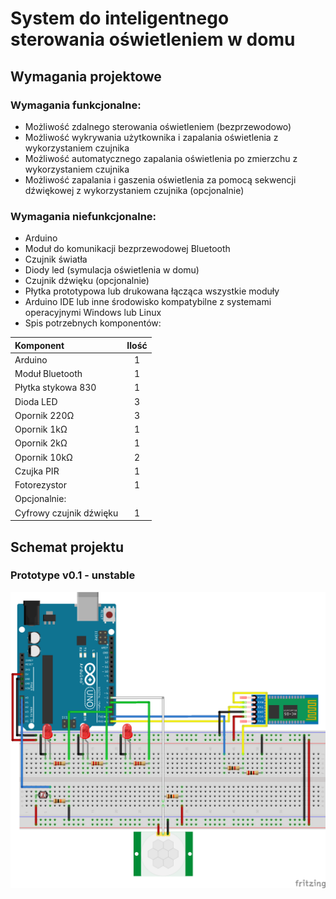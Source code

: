 # System do inteligentnego sterowania oświetleniem w domu



## Wymagania projektowe

### Wymagania funkcjonalne:
* Możliwość zdalnego sterowania oświetleniem (bezprzewodowo)
* Możliwość wykrywania użytkownika i zapalania oświetlenia z wykorzystaniem czujnika
* Możliwość automatycznego zapalania oświetlenia po zmierzchu z wykorzystaniem czujnika
* Możliwość zapalania i gaszenia oświetlenia za pomocą sekwencji dźwiękowej z wykorzystaniem czujnika (opcjonalnie)

### Wymagania niefunkcjonalne:
* Arduino
* Moduł do komunikacji bezprzewodowej Bluetooth
* Czujnik światła
* Diody led (symulacja oświetlenia w domu)
* Czujnik dźwięku (opcjonalnie)
* Płytka prototypowa lub drukowana łącząca wszystkie moduły
* Arduino IDE lub inne środowisko kompatybilne z systemami operacyjnymi Windows lub Linux
* Spis potrzebnych komponentów:

| Komponent | Ilość |
| :--- | :---: |
| Arduino | 1 |
| Moduł Bluetooth | 1 |
| Płytka stykowa 830 | 1 |
| Dioda LED | 3 |
| Opornik 220Ω | 3 |
| Opornik 1kΩ | 1 |
| Opornik 2kΩ | 1 |
| Opornik 10kΩ | 2 |
| Czujka PIR | 1 |
| Fotorezystor | 1 |
| Opcjonalnie: |  |
| Cyfrowy czujnik dźwięku | 1 |



## Schemat projektu

### Prototype v0.1 - unstable
![schemat projektu Fritzing](https://github.com/Jankele/remote_light/blob/master/src/proj_bb.png?raw=true)
